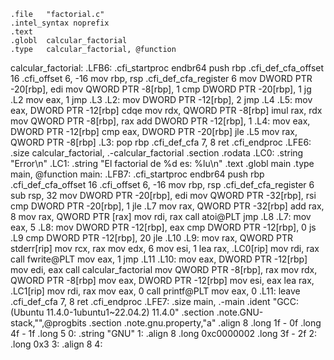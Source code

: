     .file	"factorial.c"
    .intel_syntax noprefix
    .text
    .globl	calcular_factorial
    .type	calcular_factorial, @function

calcular_factorial:
.LFB6:
.cfi_startproc
endbr64
push rbp
.cfi_def_cfa_offset 16
.cfi_offset 6, -16
mov rbp, rsp
.cfi_def_cfa_register 6
mov DWORD PTR -20[rbp], edi
mov QWORD PTR -8[rbp], 1
cmp DWORD PTR -20[rbp], 1
jg .L2
mov eax, 1
jmp .L3
.L2:
mov DWORD PTR -12[rbp], 2
jmp .L4
.L5:
mov eax, DWORD PTR -12[rbp]
cdqe
mov rdx, QWORD PTR -8[rbp]
imul rax, rdx
mov QWORD PTR -8[rbp], rax
add DWORD PTR -12[rbp], 1
.L4:
mov eax, DWORD PTR -12[rbp]
cmp eax, DWORD PTR -20[rbp]
jle .L5
mov rax, QWORD PTR -8[rbp]
.L3:
pop rbp
.cfi_def_cfa 7, 8
ret
.cfi_endproc
.LFE6:
.size calcular_factorial, .-calcular_factorial
.section .rodata
.LC0:
.string "Error\n"
.LC1:
.string "El factorial de %d es: %lu\n"
.text
.globl main
.type main, @function
main:
.LFB7:
.cfi_startproc
endbr64
push rbp
.cfi_def_cfa_offset 16
.cfi_offset 6, -16
mov rbp, rsp
.cfi_def_cfa_register 6
sub rsp, 32
mov DWORD PTR -20[rbp], edi
mov QWORD PTR -32[rbp], rsi
cmp DWORD PTR -20[rbp], 1
jle .L7
mov rax, QWORD PTR -32[rbp]
add rax, 8
mov rax, QWORD PTR [rax]
mov rdi, rax
call atoi@PLT
jmp .L8
.L7:
mov eax, 5
.L8:
mov DWORD PTR -12[rbp], eax
cmp DWORD PTR -12[rbp], 0
js .L9
cmp DWORD PTR -12[rbp], 20
jle .L10
.L9:
mov rax, QWORD PTR stderr[rip]
mov rcx, rax
mov edx, 6
mov esi, 1
lea rax, .LC0[rip]
mov rdi, rax
call fwrite@PLT
mov eax, 1
jmp .L11
.L10:
mov eax, DWORD PTR -12[rbp]
mov edi, eax
call calcular_factorial
mov QWORD PTR -8[rbp], rax
mov rdx, QWORD PTR -8[rbp]
mov eax, DWORD PTR -12[rbp]
mov esi, eax
lea rax, .LC1[rip]
mov rdi, rax
mov eax, 0
call printf@PLT
mov eax, 0
.L11:
leave
.cfi_def_cfa 7, 8
ret
.cfi_endproc
.LFE7:
.size main, .-main
.ident "GCC: (Ubuntu 11.4.0-1ubuntu1~22.04.2) 11.4.0"
.section .note.GNU-stack,"",@progbits
.section .note.gnu.property,"a"
.align 8
.long 1f - 0f
.long 4f - 1f
.long 5
0:
.string "GNU"
1:
.align 8
.long 0xc0000002
.long 3f - 2f
2:
.long 0x3
3:
.align 8
4:
